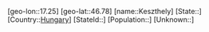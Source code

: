 ﻿---
location: [46.78,17.25]
type: City
tags:
- geo/City


SpocWebEntityId: 31400
isDeleted: false
confidential: public

---
[geo-lon::17.25]
[geo-lat::46.78]
[name::Keszthely]
[State::]
[Country::[Hungary](geo/Continent/Europe/Hungary.md)]
[StateId::]
[Population::]
[Unknown::]

